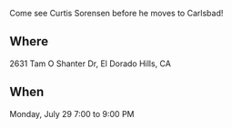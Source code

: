 Come see Curtis Sorensen before he moves to Carlsbad!

##  Where
2631 Tam O Shanter Dr, El Dorado Hills, CA

## When
Monday, July 29
7:00 to 9:00 PM
